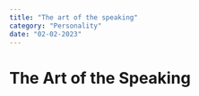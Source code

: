 ```yaml
---
title: "The art of the speaking"
category: "Personality"
date: "02-02-2023"
---
```


# The Art of the Speaking
